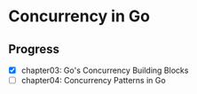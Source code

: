 # Concurrency in Go

## Progress

- [x] chapter03: Go's Concurrency Building Blocks
- [ ] chapter04: Concurrency Patterns in Go
